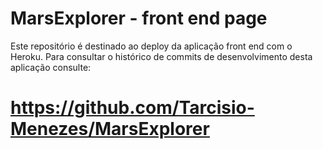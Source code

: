 # MarsExplorer - front end page

Este repositório é destinado ao deploy da aplicação front end com o Heroku.
Para consultar o histórico de commits de desenvolvimento desta aplicação consulte:

# https://github.com/Tarcisio-Menezes/MarsExplorer
